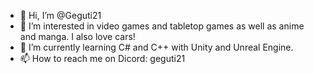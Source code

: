 - 👋 Hi, I’m @Geguti21
- 👀 I’m interested in video games and tabletop games as well as anime and manga. I also love cars!
- 🌱 I’m currently learning C# and C++ with Unity and Unreal Engine.
- 📫 How to reach me on Dicord: geguti21

<!---
Geguti21/Geguti21 is a ✨ special ✨ repository because its `README.md` (this file) appears on your GitHub profile.
You can click the Preview link to take a look at your changes.
--->
